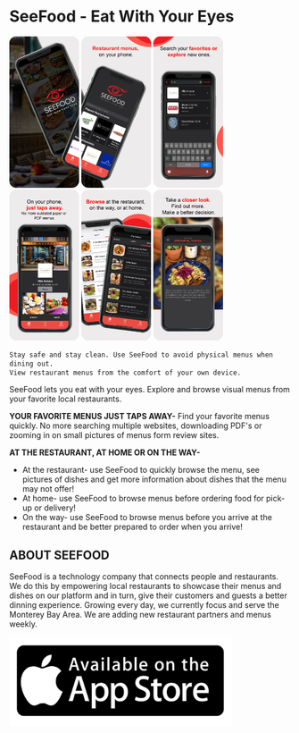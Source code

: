 # SeeFood - Eat With Your Eyes
<img src="images/app_store/v1.0.4/1.png" width="125" title="hover text"> <img src="images/app_store/v1.0.4/2.png" width="125" title="hover text"> <img src="images/app_store/v1.0.4/3.png" width="125" title="hover text"> <img src="images/app_store/v1.0.4/4.png" width="125" title="hover text"> <img src="images/app_store/v1.0.4/5.png" width="125" title="hover text"> <img src="images/app_store/v1.0.4/6.png" width="125" title="hover text">

```
Stay safe and stay clean. Use SeeFood to avoid physical menus when dining out. 
View restaurant menus from the comfort of your own device.
```

SeeFood lets you eat with your eyes. Explore and browse visual menus from your favorite local restaurants.

**YOUR FAVORITE MENUS JUST TAPS AWAY-**
Find your favorite menus quickly. No more searching multiple websites, downloading PDF's or zooming in on small pictures of menus form review sites.

**AT THE RESTAURANT, AT HOME OR ON THE WAY-**
 - At the restaurant- use SeeFood to quickly browse the menu, see pictures of dishes and get more information about dishes that the menu may not offer!
 - At home- use SeeFood to browse menus before ordering food for pick-up or delivery!
 - On the way- use SeeFood to browse menus before you arrive at the restaurant and be better prepared to order when you arrive!

## ABOUT SEEFOOD
SeeFood is a technology company that connects people and restaurants. We do this by empowering local restaurants to showcase their menus and dishes on our platform and in turn, give their customers and guests a better dinning experience.
Growing every day, we currently focus and serve the Monterey Bay Area. We are adding new restaurant partners and menus weekly.


[<img src="app_store.png" width="400" title="hover text">](https://codecrunch.io)
